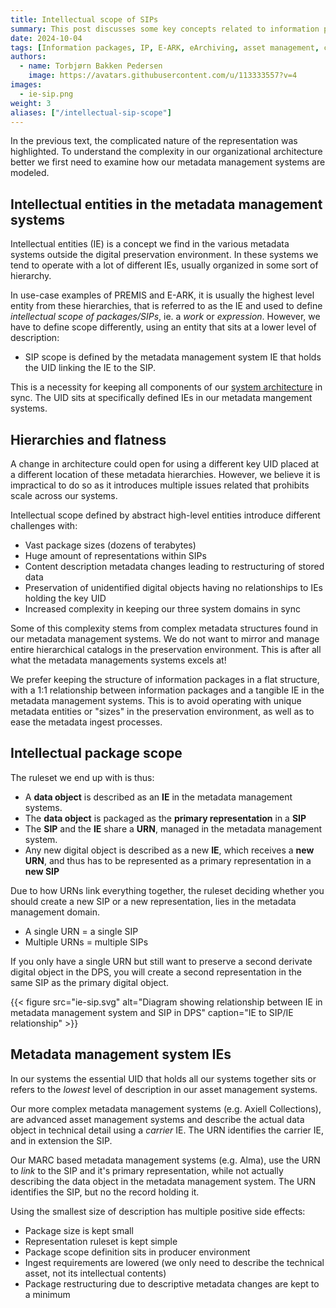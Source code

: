 ```yaml
---
title: Intellectual scope of SIPs
summary: This post discusses some key concepts related to information package scope and the eArchviving standards and specifications
date: 2024-10-04
tags: [Information packages, IP, E-ARK, eArchiving, asset management, cataloging]
authors: 
  - name: Torbjørn Bakken Pedersen
    image: https://avatars.githubusercontent.com/u/113333557?v=4
images: 
  - ie-sip.png
weight: 3
aliases: ["/intellectual-sip-scope"]
---
```


In the previous text, the complicated nature of the representation was highlighted.
To understand the complexity in our organizational architecture better we first need to examine how our metadata management systems are modeled.

## Intellectual entities in the metadata management systems
Intellectual entities (IE) is a concept we find in the various metadata systems outside the digital preservation environment. 
In these systems we tend to operate with a lot of different IEs, usually organized in some sort of hierarchy.

In use-case examples of PREMIS and E-ARK, it is usually the highest level entity from these hierarchies, that is referred to as the IE and used to define *intellectual scope of packages/SIPs*, ie. a *work* or *expression*.
However, we have to define scope differently, using an entity that sits at a lower level of description: 

- SIP scope is defined by the metadata management system IE that holds the UID linking the IE to the SIP. 

This is a necessity for keeping all components of our [system architecture](/system-architecture) in sync.
The UID sits at specifically defined IEs in our metadata mangement systems.

## Hierarchies and flatness
A change in architecture could open for using a different key UID placed at a different location of these metadata hierarchies.
However, we believe it is impractical to do so as it introduces multiple issues related that prohibits scale across our systems.

Intellectual scope defined by abstract high-level entities introduce different challenges with:
- Vast package sizes (dozens of terabytes)
- Huge amount of representations within SIPs
- Content description metadata changes leading to restructuring of stored data
- Preservation of unidentified digital objects having no relationships to IEs holding the key UID
- Increased complexity in keeping our three system domains in sync

Some of this complexity stems from complex metadata structures found in our metadata management systems.
We do not want to mirror and manage entire hierarchical catalogs in the preservation environment. This is after all what the metadata managements systems excels at!

We prefer keeping the structure of information packages in a flat structure, with a 1:1 relationship between information packages and a tangible IE in the metadata management systems.
This is to avoid operating with unique metadata entities or "sizes" in the preservation environment, as well as to ease the metadata ingest processes.

## Intellectual package scope
The ruleset we end up with is thus:

- A **data object** is described as an **IE** in the metadata management systems.
- The **data object** is packaged as the **primary representation** in a **SIP**
- The **SIP** and the **IE** share a **URN**, managed in the metadata management system.
- Any new digital object is described as a new **IE**, which receives a **new URN**, and thus has to be represented as a primary representation in a **new SIP**

Due to how URNs link everything together, the ruleset deciding whether you should create a new SIP or a new representation, lies in the metadata management domain.
- A single URN = a single SIP
- Multiple URNs = multiple SIPs

If you only have a single URN but still want to preserve a second derivate digital object in the DPS, you will create a second representation in the same SIP as the primary digital object.

{{< figure src="ie-sip.svg" alt="Diagram showing relationship between IE in metadata management system and SIP in DPS" caption="IE to SIP/IE relationship" >}}

## Metadata management system IEs
In our systems the essential UID that holds all our systems together sits or refers to the *lowest* level of description in our asset management systems.

Our more complex metadata management systems (e.g. Axiell Collections), are advanced asset management systems and describe the actual data object in technical detail using a *carrier* IE. The URN identifies the carrier IE, and in extension the SIP.

Our MARC based metadata management systems (e.g. Alma), use the URN to *link* to the SIP and it's primary representation, while not actually describing the data object in the metadata management system. The URN identifies the SIP, but no the record holding it.

Using the smallest size of description has multiple positive side effects:
- Package size is kept small
- Representation ruleset is kept simple
- Package scope definition sits in producer environment
- Ingest requirements are lowered (we only need to describe the technical asset, not its intellectual contents)
- Package restructuring due to descriptive metadata changes are kept to a minimum


